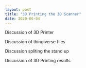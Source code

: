 ```yaml
---
layout: post
title: "3D Printing the 3D Scanner"
date: 2020-06-04
---
```


Discussion of 3D Printer

Discussion of thingiverse files

Discussion spliting the stand up

Discussion of 3D Printing results

